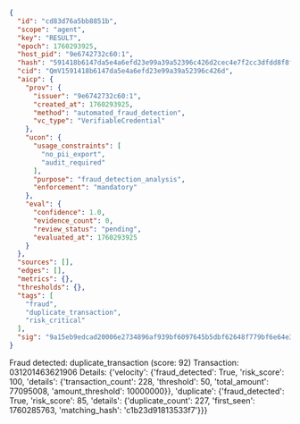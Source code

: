 ```json
{
  "id": "cd83d76a5bb8851b",
  "scope": "agent",
  "key": "RESULT",
  "epoch": 1760293925,
  "host_pid": "9e6742732c60:1",
  "hash": "591418b6147da5e4a6efd23e99a39a52396c426d2cec4e7f2cc3dfdd8f8fd7c9",
  "cid": "QmV1591418b6147da5e4a6efd23e99a39a52396c426d",
  "aicp": {
    "prov": {
      "issuer": "9e6742732c60:1",
      "created_at": 1760293925,
      "method": "automated_fraud_detection",
      "vc_type": "VerifiableCredential"
    },
    "ucon": {
      "usage_constraints": [
        "no_pii_export",
        "audit_required"
      ],
      "purpose": "fraud_detection_analysis",
      "enforcement": "mandatory"
    },
    "eval": {
      "confidence": 1.0,
      "evidence_count": 0,
      "review_status": "pending",
      "evaluated_at": 1760293925
    }
  },
  "sources": [],
  "edges": [],
  "metrics": {},
  "thresholds": {},
  "tags": [
    "fraud",
    "duplicate_transaction",
    "risk_critical"
  ],
  "sig": "9a15eb9edcad20006e2734896af939bf6097645b5dbf62648f779bf6e64e3a81"
}
```

Fraud detected: duplicate_transaction (score: 92)
Transaction: 031201463621906
Details: {'velocity': {'fraud_detected': True, 'risk_score': 100, 'details': {'transaction_count': 228, 'threshold': 50, 'total_amount': 77095008, 'amount_threshold': 10000000}}, 'duplicate': {'fraud_detected': True, 'risk_score': 85, 'details': {'duplicate_count': 227, 'first_seen': 1760285763, 'matching_hash': 'c1b23d91813533f7'}}}